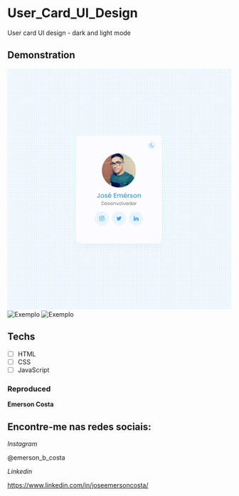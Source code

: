 # User_Card_UI_Design
 User card UI design - dark and light mode

 ## Demonstration

 <img src="./img/result.gif" alt="Exemplo">
 <img src="./img/result1.png" alt="Exemplo">
 <img src="./img/result2.png" alt="Exemplo">

 ## Techs

 * [ ] HTML
 * [ ] CSS
 * [ ] JavaScript
 
 ### Reproduced

 **Emerson Costa**

 ## Encontre-me nas redes sociais: 

 *Instagram*

 @emerson_b_costa

 *Linkedin*

 https://www.linkedin.com/in/joseemersoncosta/